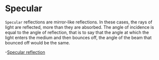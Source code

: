 # Specular

`Specular` reflections are mirror-like reflections. In these cases, the rays of light are reflected, more than they are absorbed. The angle of incidence is equal to the angle of reflection, that is to say that the angle at which the light enters the medium and then bounces off, the angle of the beam that bounced off would be the same.

-[Specular reflection](https://www.youtube.com/watch?v=2cFvJkc4pQk)
